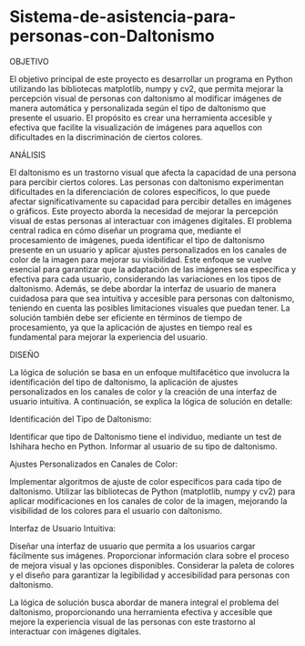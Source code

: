 # Sistema-de-asistencia-para-personas-con-Daltonismo

OBJETIVO


El objetivo principal de este proyecto es desarrollar un programa en Python utilizando las bibliotecas matplotlib, numpy y cv2, que permita mejorar la percepción visual de personas con daltonismo al modificar imágenes de manera automática y personalizada según el tipo de daltonismo que presente el usuario. El propósito es crear una herramienta accesible y efectiva que facilite la visualización de imágenes para aquellos con dificultades en la discriminación de ciertos colores.

ANÁLISIS


El daltonismo es un trastorno visual que afecta la capacidad de una persona para percibir ciertos colores. Las personas con daltonismo experimentan dificultades en la diferenciación de colores específicos, lo que puede afectar significativamente su capacidad para percibir detalles en imágenes o gráficos. Este proyecto aborda la necesidad de mejorar la percepción visual de estas personas al interactuar con imágenes digitales.
El problema central radica en cómo diseñar un programa que, mediante el procesamiento de imágenes, pueda identificar el tipo de daltonismo presente en un usuario y aplicar ajustes personalizados en los canales de color de la imagen para mejorar su visibilidad. Este enfoque se vuelve esencial para garantizar que la adaptación de las imágenes sea específica y efectiva para cada usuario, considerando las variaciones en los tipos de daltonismo.
Además, se debe abordar la interfaz de usuario de manera cuidadosa para que sea intuitiva y accesible para personas con daltonismo, teniendo en cuenta las posibles limitaciones visuales que puedan tener. La solución también debe ser eficiente en términos de tiempo de procesamiento, ya que la aplicación de ajustes en tiempo real es fundamental para mejorar la experiencia del usuario.

DISEÑO


La lógica de solución se basa en un enfoque multifacético que involucra la identificación del tipo de daltonismo, la aplicación de ajustes personalizados en los canales de color y la creación de una interfaz de usuario intuitiva. A continuación, se explica la lógica de solución en detalle:

Identificación del Tipo de Daltonismo:

Identificar que tipo de Daltonismo tiene el individuo, mediante un test de Ishihara hecho en Python.
Informar al usuario de su tipo de daltonismo.

Ajustes Personalizados en Canales de Color:

Implementar algoritmos de ajuste de color específicos para cada tipo de daltonismo.
Utilizar las bibliotecas de Python (matplotlib, numpy y cv2) para aplicar modificaciones en los canales de color de la imagen, mejorando la visibilidad de los colores para el usuario con daltonismo.

Interfaz de Usuario Intuitiva:

Diseñar una interfaz de usuario que permita a los usuarios cargar fácilmente sus imágenes.
Proporcionar información clara sobre el proceso de mejora visual y las opciones disponibles.
Considerar la paleta de colores y el diseño para garantizar la legibilidad y accesibilidad para personas con daltonismo.

La lógica de solución busca abordar de manera integral el problema del daltonismo, proporcionando una herramienta efectiva y accesible que mejore la experiencia visual de las personas con este trastorno al interactuar con imágenes digitales.

